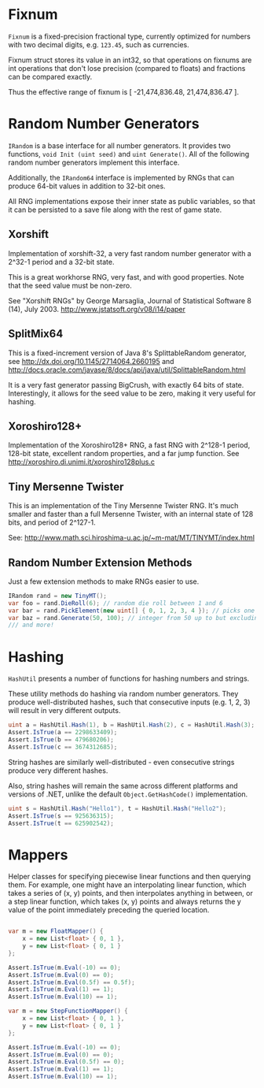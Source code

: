 Fixnum
===

`Fixnum` is a fixed-precision fractional type, currently optimized for numbers
with two decimal digits, e.g. `123.45`, such as currencies.

Fixnum struct stores its value in an int32, so that operations on fixnums
are int operations that don't lose precision (compared to floats)
and fractions can be compared exactly.

Thus the effective range of fixnum is [ -21,474,836.48, 21,474,836.47 ].



Random Number Generators
===

`IRandom` is a base interface for all number generators. It provides two functions,
`void Init (uint seed)` and `uint Generate()`. All of the following random number generators
implement this interface. 

Additionally, the `IRandom64` interface is implemented by RNGs that can produce
64-bit values in addition to 32-bit ones.

All RNG implementations expose their inner state as public variables,
so that it can be persisted to a save file along with the rest of game state.


Xorshift
---

Implementation of xorshift-32, a very fast random number generator
with a 2^32-1 period and a 32-bit state.

This is a great workhorse RNG, very fast, and with good properties. 
Note that the seed value must be non-zero.

See "Xorshift RNGs" by George Marsaglia, Journal of Statistical Software 8 (14), July 2003. 
http://www.jstatsoft.org/v08/i14/paper 


SplitMix64
---

This is a fixed-increment version of Java 8's SplittableRandom generator, 
see http://dx.doi.org/10.1145/2714064.2660195 and 
http://docs.oracle.com/javase/8/docs/api/java/util/SplittableRandom.html

It is a very fast generator passing BigCrush, with exactly 64 bits of state. 
Interestingly, it allows for the seed value to be zero, making it very useful for hashing.


Xoroshiro128+
---

Implementation of the Xoroshiro128+ RNG, a fast RNG with 2^128-1 period,
128-bit state, excellent random properties, and a far jump function.
See http://xoroshiro.di.unimi.it/xoroshiro128plus.c



Tiny Mersenne Twister
---

This is an implementation of the Tiny Mersenne Twister RNG.
It's much smaller and faster than a full Mersenne Twister, 
with an internal state of 128 bits, and period of 2^127-1.

See: http://www.math.sci.hiroshima-u.ac.jp/~m-mat/MT/TINYMT/index.html


Random Number Extension Methods
---

Just a few extension methods to make RNGs easier to use.

```csharp
IRandom rand = new TinyMT();
var foo = rand.DieRoll(6); // random die roll between 1 and 6
var bar = rand.PickElement(new uint[] { 0, 1, 2, 3, 4 }); // picks one randomly
var baz = rand.Generate(50, 100); // integer from 50 up to but excluding 100
/// and more!
```


Hashing
===

`HashUtil` presents a number of functions for hashing numbers and strings.

These utility methods do hashing via random number generators. 
They produce well-distributed hashes, such that consecutive inputs 
(e.g. 1, 2, 3) will result in very different outputs.

```csharp
uint a = HashUtil.Hash(1), b = HashUtil.Hash(2), c = HashUtil.Hash(3);
Assert.IsTrue(a == 2298633409);
Assert.IsTrue(b == 479680206);
Assert.IsTrue(c == 3674312685);
```

String hashes are similarly well-distributed - even consecutive strings
produce very different hashes. 

Also, string hashes will remain
the same across different platforms and versions of .NET, unlike
the default `Object.GetHashCode()` implementation.

```csharp
uint s = HashUtil.Hash("Hello1"), t = HashUtil.Hash("Hello2");
Assert.IsTrue(s == 925636315);
Assert.IsTrue(t == 625902542);
```


Mappers
===

Helper classes for specifying piecewise linear functions and then querying them.
For example, one might have an interpolating linear function, which takes a series of
(x, y) points, and then interpolates anything in between, or a step linear function,
which takes (x, y) points and always returns the y value of the point immediately
preceding the queried location.

```csharp

var m = new FloatMapper() {
    x = new List<float> { 0, 1 },
    y = new List<float> { 0, 1 }
};

Assert.IsTrue(m.Eval(-10) == 0);
Assert.IsTrue(m.Eval(0) == 0);
Assert.IsTrue(m.Eval(0.5f) == 0.5f);
Assert.IsTrue(m.Eval(1) == 1);
Assert.IsTrue(m.Eval(10) == 1);

var m = new StepFunctionMapper() {
    x = new List<float> { 0, 1 },
    y = new List<float> { 0, 1 }
};

Assert.IsTrue(m.Eval(-10) == 0);
Assert.IsTrue(m.Eval(0) == 0);
Assert.IsTrue(m.Eval(0.5f) == 0);
Assert.IsTrue(m.Eval(1) == 1);
Assert.IsTrue(m.Eval(10) == 1);

```
